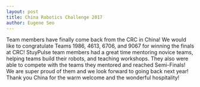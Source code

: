 ```yaml
---
layout: post
title: China Robotics Challenge 2017
author: Eugene Seo
---
```

Team members have finally come back from the CRC in China!
We would like to congratulate Teams 1986, 4613, 6706, and 9067 for winning the finals at CRC!
StuyPulse team members had a great time mentoring novice teams, helping teams build their robots, and teaching workshops.
They also were able to compete with the teams they mentored and reached Semi-Finals!
We are super proud of them and we look forward to going back next year!
Thank you China for the warm welcome and the wonderful hospitality!
